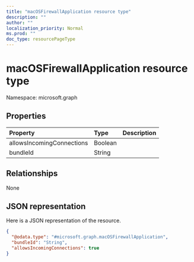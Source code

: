 ```yaml
---
title: "macOSFirewallApplication resource type"
description: ""
author: ""
localization_priority: Normal
ms.prod: ""
doc_type: resourcePageType
---
```


# macOSFirewallApplication resource type


Namespace: microsoft.graph



## Properties
|Property|Type|Description|
|:---|:---|:---|
|allowsIncomingConnections|Boolean||
|bundleId|String||

## Relationships
None

## JSON representation
Here is a JSON representation of the resource.
<!-- {
  "blockType": "resource",
  "@odata.type": "microsoft.graph.macOSFirewallApplication"
}
-->
``` json
{
  "@odata.type": "#microsoft.graph.macOSFirewallApplication",
  "bundleId": "String",
  "allowsIncomingConnections": true
}
```

